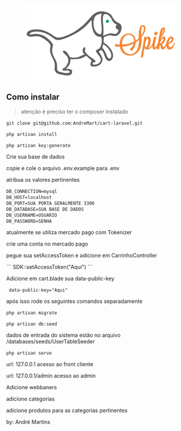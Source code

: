 <p align="center"><img src="./public/images/readme/spike.svg" width="400"></p>

## Como instalar

> atenção é preciso ter o composer instalado

```
git clone git@github.com:AndreMart/cart-laravel.git

```

```
php artisan install

```

```
php artisan key:generate
```

<p> Crie sua base de dados</p>

<p> copie e cole o arquivo .env.example para .env</p>

<p> atribua os valores pertinentes</p>

```
DB_CONNECTION=mysql
DB_HOST=localhost
DB_PORT=SUA PORTA GERALMENTE 3306
DB_DATABASE=SUA BASE DE DADOS
DB_USERNAME=USUARIO
DB_PASSWORD=SENHA
```

<p> atualmente se utiliza mercado pago com Tokenizer</p>

<p> crie uma conta no mercado pago</p>

<p> pegue sua setAccessToken e adicione em CarrinhoController</p>
```
 SDK::setAccessToken("Aqui")
```

<p> Adicione em cart.blade sua  data-public-key</p>

```
 data-public-key="Aqui"
```

<p> após isso rode os seguintes comandos separadamente</p>

```
php artisan migrate
```

```
php artisan db:seed

```
<p> dados de entrada do sistema estão no arquivo /databases/seeds/UserTableSeeder </p>

```
php artisan serve

```

<p> url: 127.0.0.1 acesso ao front cliente </p>

<p> url: 127.0.0.1/admin acesso ao admin </p>

<p> Adicione webbaners </p>

<p> adicione categorias </p>

<p> adicione produtos para as categorias pertinentes </p>

<p>by: André Martins</p>

